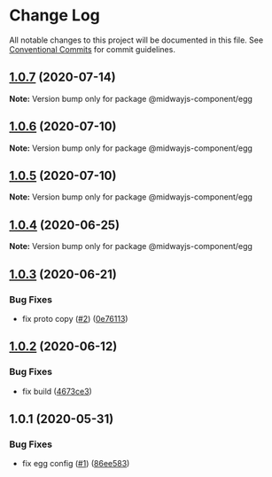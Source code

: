 # Change Log

All notable changes to this project will be documented in this file.
See [Conventional Commits](https://conventionalcommits.org) for commit guidelines.

## [1.0.7](https://github.com/midwayjs/midway-component/compare/@midwayjs-component/egg@1.0.6...@midwayjs-component/egg@1.0.7) (2020-07-14)

**Note:** Version bump only for package @midwayjs-component/egg





## [1.0.6](https://github.com/midwayjs/midway-component/compare/@midwayjs-component/egg@1.0.5...@midwayjs-component/egg@1.0.6) (2020-07-10)

**Note:** Version bump only for package @midwayjs-component/egg





## [1.0.5](https://github.com/midwayjs/midway-component/compare/@midwayjs-component/egg@1.0.4...@midwayjs-component/egg@1.0.5) (2020-07-10)

**Note:** Version bump only for package @midwayjs-component/egg





## [1.0.4](https://github.com/midwayjs/midway-component/compare/@midwayjs-component/egg@1.0.3...@midwayjs-component/egg@1.0.4) (2020-06-25)

**Note:** Version bump only for package @midwayjs-component/egg





## [1.0.3](https://github.com/midwayjs/midway-component/compare/@midwayjs-component/egg@1.0.2...@midwayjs-component/egg@1.0.3) (2020-06-21)


### Bug Fixes

* fix proto copy ([#2](https://github.com/midwayjs/midway-component/issues/2)) ([0e76113](https://github.com/midwayjs/midway-component/commit/0e761136a294926b175931194dd91028f05f8c85))





## [1.0.2](https://github.com/midwayjs/midway-component/compare/@midwayjs-component/egg@1.0.1...@midwayjs-component/egg@1.0.2) (2020-06-12)


### Bug Fixes

* fix build ([4673ce3](https://github.com/midwayjs/midway-component/commit/4673ce309790d1c5a2664f9b3379626da48067cf))





## 1.0.1 (2020-05-31)


### Bug Fixes

* fix egg config ([#1](https://github.com/midwayjs/midway-component/issues/1)) ([86ee583](https://github.com/midwayjs/midway-component/commit/86ee583ff4f8ab22c90e13a0a484851a8e712a1b))
